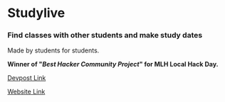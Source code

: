 # Studylive
### Find classes with other students and make study dates
Made by students for students.

**Winner of "*Best Hacker Community Project*" for MLH Local Hack Day.**

[Devpost Link](https://devpost.com/software/studylive "StudyLive Devpost")

[Website Link](https://miniature-mile.glitch.me/ "StudyLive Website")
